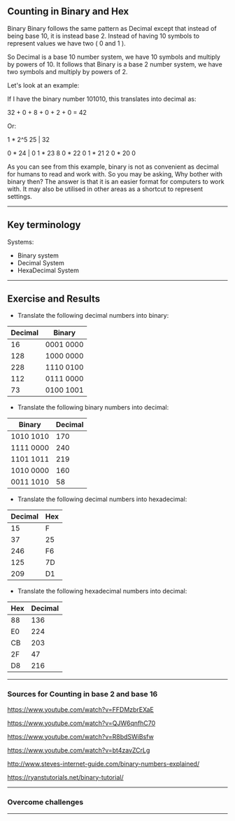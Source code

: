 ## Counting in Binary and Hex

Binary
Binary follows the same pattern as Decimal except that instead of being base 10, it is instead base 2. Instead of having 10 symbols to represent values we have two ( 0 and 1 ).

So Decimal is a base 10 number system, we have 10 symbols and multiply by powers of 10. It follows that Binary is a base 2 number system, we have two symbols and multiply by powers of 2.

Let's look at an example:

If I have the binary number 101010, this translates into decimal as:

32 + 0 + 8 + 0 + 2 + 0 = 42

Or:


1 * 2^5 25 |	32

0 * 24 | 	0
1 * 23	8
0 * 22	0
1 * 21	2
0 * 20	0

As you can see from this example, binary is not as convenient as decimal for humans to read and work with. So you may be asking, Why bother with binary then? The answer is that it is an easier format for computers to work with. It may also be utilised in other areas as a shortcut to represent settings.


***
## Key terminology

Systems:
* Binary system
* Decimal System
* HexaDecimal System

***
## Exercise and Results

*  Translate the following decimal numbers into binary:

Decimal | Binary
--------|-------
16 | 0001 0000
128 | 1000 0000
228 | 1110 0100
112 | 0111 0000
73 | 0100 1001

* Translate the following binary numbers into decimal:

Binary | Decimal
-------|--------
1010 1010 | 170
1111 0000 | 240
1101 1011 | 219
1010 0000 | 160
0011 1010 | 58

* Translate the following decimal numbers into hexadecimal:

Decimal | Hex
------- | -------
15 | F
37 | 25
246 | F6
125 | 7D
209 | D1

 * Translate the following hexadecimal numbers into decimal:

Hex | Decimal
------- | -------
88 | 136
E0 | 224
CB | 203
2F | 47
D8 | 216




***
### Sources for Counting in base 2 and base 16


https://www.youtube.com/watch?v=FFDMzbrEXaE

https://www.youtube.com/watch?v=QJW6qnfhC70

https://www.youtube.com/watch?v=R8bdSWiBsfw

https://www.youtube.com/watch?v=bt4zavZCrLg

http://www.steves-internet-guide.com/binary-numbers-explained/

https://ryanstutorials.net/binary-tutorial/


***
### Overcome challenges


***
### 
